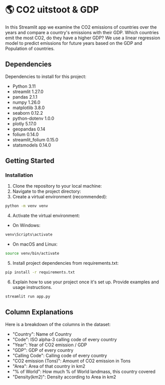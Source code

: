 # 🌎 CO2 uitstoot & GDP
In this Streamlit app we examine the CO2 emissions of countries over the years and compare a country's emissions with their GDP. Which countries emit the most CO2, do they have a higher GDP? We use a linear regression model to predict emissions for future years based on the GDP and Population of countries.

## Dependencies

Dependencies to install for this project:

- Python 3.11
- streamlit 1.27.0
- pandas 2.1.1
- numpy 1.26.0
- matplotlib 3.8.0
- seaborn 0.12.2
- python-dotenv 1.0.0
- plotly 5.17.0
- geopandas 0.14
- folium 0.14.0
- streamlit_folium 0.15.0
- statsmodels 0.14.0

## Getting Started

### Installation

1. Clone the repository to your local machine:
2. Navigate to the project directory:
3. Create a virtual environment (recommended):
```bash
python -m venv venv
```
4. Activate the virtual environment:
- On Windows:
```bash
venv\Scripts\activate
```
- On macOS and Linux:
```bash
source venv/bin/activate
```
5. Install project dependencies from requirements.txt:
```bash
pip install -r requirements.txt
```
6. Explain how to use your project once it's set up. Provide examples and usage instructions.
```bash
streamlit run app.py
```

## Column Explanations

Here is a breakdown of the columns in the dataset:

* "Country": Name of Country
* "Code": ISO alpha-3 calling code of every country
* "Year": Year of CO2 emission / GDP
* "GDP": GDP of every country
* "Calling Code": Calling code of every country
* "CO2 emission (Tons)": Amount of CO2 emission in Tons
* "Area": Area of that country in km2
* "% of World": How much % of World landmass, this country covered
* "Density(km2)": Density according to Area in km2